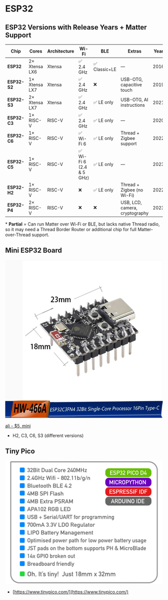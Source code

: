# ESP32

## ESP32 Versions with Release Years + Matter Support

| Chip         | Cores     | Architecture | Wi-Fi         | BLE        | Extras                          | Year | Notable Uses / Notes            | Matter Support |
|--------------|-----------|--------------|---------------|------------|----------------------------------|------|----------------------------------|----------------|
| **ESP32**     | 2× Xtensa LX6 | Xtensa      | ✅ 2.4 GHz     | ✅ Classic+LE | —                                | 2016 | The original ESP32, very popular | ❌ No           |
| **ESP32-S2**  | 1× Xtensa LX7 | Xtensa      | ✅ 2.4 GHz     | ❌           | USB-OTG, capacitive touch        | 2019 | Lower cost, no Bluetooth         | ❌ No           |
| **ESP32-S3**  | 2× Xtensa LX7 | Xtensa      | ✅ 2.4 GHz     | ✅ LE only    | USB-OTG, AI instructions         | 2021 | Better for ML, USB, peripherals  | ⚠️ Partial*    |
| **ESP32-C3**  | 1× RISC-V     | RISC-V      | ✅ 2.4 GHz     | ✅ LE only    | —                                | 2020 | Small, secure, efficient         | ⚠️ Partial*    |
| **ESP32-C6**  | 1× RISC-V     | RISC-V      | ✅ Wi-Fi 6     | ✅ LE only    | Thread + Zigbee support          | 2022 | Matter/Thread ready              | ✅ Yes          |
| **ESP32-C5**  | 1× RISC-V     | RISC-V      | ✅ Wi-Fi 6 (2.4 & 5 GHz) | ✅ LE only | —                                | 2023 | Rare, dual-band Wi-Fi            | ⚠️ Partial*    |
| **ESP32-H2**  | 1× RISC-V     | RISC-V      | ❌             | ✅ LE only    | Thread + Zigbee (no Wi-Fi)       | 2022 | BLE/Zigbee sensors, IoT nodes    | ✅ Yes (Thread/Zigbee) |
| **ESP32-P4**  | 2× RISC-V     | RISC-V      | ❌             | ❌           | USB, LCD, camera, cryptography   | 2023 | Designed as coprocessor or MCU   | ❌ No           |

\* **Partial** = Can run Matter over Wi-Fi or BLE, but lacks native Thread radio, so it may need a Thread Border Router or additional chip for full Matter-over-Thread support.

## Mini ESP32 Board

![](images/esp32-mini.jpeg)

[ali - $5, mini](https://www.aliexpress.us/item/3256807599494788.html?mp=1&pdp_npi=5%40dis!USD!USD%2014.98!USD%204.72!!USD%204.67!!!%402101c59517539526147058271ef04c!12000044682986983!ct!US!2624340281!!1!0&gatewayAdapt=glo2usa)

- H2, C3, C6, S3 (different versions)

## Tiny Pico

![](images/tiny-pico-specs.jpg)

- [https://www.tinypico.com/](https://www.tinypico.com/)

